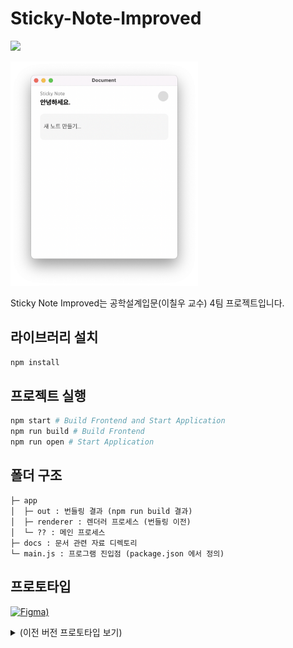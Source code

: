 # Sticky-Note-Improved
[![](https://img.shields.io/badge/code_style-standard-brightgreen.svg)](https://standardjs.com)  

<img src="./docs/_assets/README.md/demo.png" width="300" />

Sticky Note Improved는 공학설계입문(이칠우 교수) 4팀 프로젝트입니다.

## 라이브러리 설치
```bash
npm install
```

## 프로젝트 실행
```bash
npm start # Build Frontend and Start Application
npm run build # Build Frontend
npm run open # Start Application
```

## 폴더 구조
```
├─ app
│  ├─ out : 번들링 결과 (npm run build 결과)
│  ├─ renderer : 렌더러 프로세스 (번들링 이전)
│  └─ ?? : 메인 프로세스
├─ docs : 문서 관련 자료 디렉토리
└─ main.js : 프로그램 진입점 (package.json 에서 정의)
```

## 프로토타입
[![Figma](https://img.shields.io/badge/Open%20with%20Figma-black?logo=figma&logoColor=white))](https://www.figma.com/proto/5ZyfEqvnN36g2hPs7rle0u/Advanced-Sticky-Note?node-id=1%3A2&scaling=min-zoom&page-id=0%3A1)

<details>
    <summary>(이전 버전 프로토타입 보기)</summary>

Default  
![default](./docs/_assets/README.md/default.png)  

Font Settings  
![font](./docs/_assets/README.md/font.png)  

Add Memo   
![add-memo](./docs/_assets/README.md/add-memo.png)  

Add PDF  
![add-pdf](./docs/_assets/README.md/add-pdf.png)  
</details>
